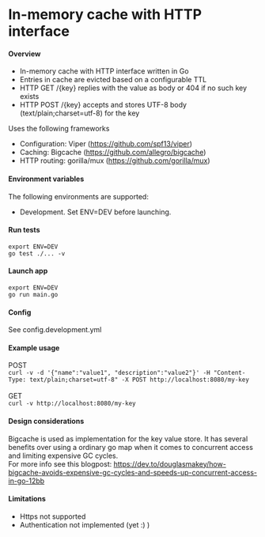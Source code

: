 # In-memory cache with HTTP interface
#### Overview
- In-memory cache with HTTP interface written in Go
- Entries in cache are evicted based on a configurable TTL
- HTTP GET /{key} replies with the value as body or 404 if no such key exists
- HTTP POST /{key} accepts and stores UTF-8 body (text/plain;charset=utf-8) for the key

Uses the following frameworks
- Configuration: Viper (https://github.com/spf13/viper)
- Caching: Bigcache (https://github.com/allegro/bigcache)
- HTTP routing: gorilla/mux (https://github.com/gorilla/mux) 

#### Environment variables

The following environments are supported:
- Development. Set ENV=DEV before launching.

#### Run tests
`export ENV=DEV` <br> 
`go test ./... -v`

#### Launch app
`export ENV=DEV` <br> 
`go run main.go`

#### Config
See config.development.yml

#### Example usage

POST <br>
`curl -v -d '{"name":"value1", "description":"value2"}' -H "Content-Type: text/plain;charset=utf-8" -X POST http://localhost:8080/my-key` <br><br>
GET <br>
`curl -v http://localhost:8080/my-key`

#### Design considerations
Bigcache is used as implementation for the key value store. It has several benefits over using a ordinary go map when it comes to concurrent access and limiting expensive GC cycles. <br>
For more info see this blogpost: https://dev.to/douglasmakey/how-bigcache-avoids-expensive-gc-cycles-and-speeds-up-concurrent-access-in-go-12bb
 
#### Limitations
- Https not supported
- Authentication not implemented (yet :) )